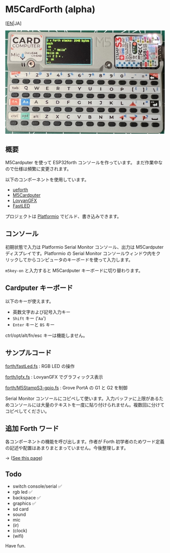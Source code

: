 # M5CardForth (alpha)

[[EN](readme.md)|JA]

![M5CardForth](media/M5CardForth.png)

## 概要

M5Cardputer を使って ESP32forth コンソールを作っています。
まだ作業中なので仕様は頻繁に変更されます。

以下のコンポーネントを使用しています。

* [ueforth](https://github.com/flagxor/ueforth)
* [M5Cardputer](https://github.com/m5stack/M5Cardputer)
* [LovyanGFX](https://github.com/lovyan03/LovyanGFX)
* [FastLED](https://github.com/FastLED/FastLED)

プロジェクトは [Platformio](https://platformio.org/) でビルド、書き込みできます。

## コンソール

初期状態で入力は Platformio Serial Monitor コンソール、出力は M5Cardputer ディスプレイです。Platformio の Serial Monitor コンソールウィンドウ内をクリックしてからコンピュータのキーボードを使って入力します。

`m5key-on` と入力すると M5Cardputer キーボードに切り替わります。

## Cardputer キーボード

以下のキーが使えます。

* 英数文字および記号入力キー
* `Shift` キー ('`Aa`')
* `Enter` キーと `BS` キー

ctrl/opt/alt/fn/esc キーは機能しません。

## サンプルコード

[forth/fastLed.fs](forth/fastLed.fs) : RGB LED の操作

[forth/lgfx.fs](forth/lgfx.fs) : LovyanGFX でグラフィックス表示

[forth/M5StampS3-gpio.fs](forth/M5StampS3-gpio.fs) : Grove PortA の G1 と G2 を制御

Serial Monitor コンソールにコピペして使います。入力バッファに上限があるためコンソールには大量のテキストを一度に貼り付けられません。複数回に分けてコピペしてください。

## 追加 Forth ワード

各コンポーネントの機能を呼び出します。作者が Forth 初学者のためワード定義の記述や配置はあまりまとまっていません。今後整理します。

-> ([See this page](cpwords.md))

## Todo

* switch console/serial ✅
* rgb led ✅
* backspace ✅
* graphics ✅
* sd card
* sound 
* mic
* (ir)
* (clock)
* (wifi)


Have fun.